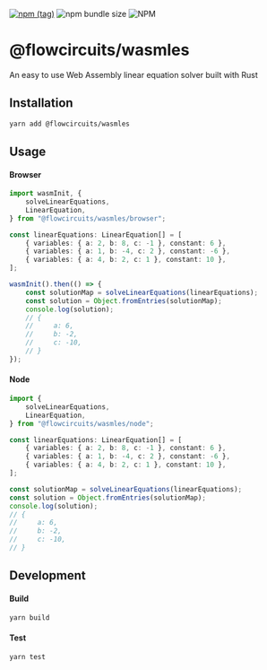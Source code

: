 [![npm (tag)](https://img.shields.io/npm/v/@flowcircuits/wasmles?style=flat&colorA=000000&colorB=000000)](https://www.npmjs.com/package/@flowcircuits/wasmles) ![npm bundle size](https://img.shields.io/bundlephobia/minzip/@flowcircuits/wasmles?style=flat&colorA=000000&colorB=000000) ![NPM](https://img.shields.io/npm/l/@flowcircuits/wasmles?style=flat&colorA=000000&colorB=000000)

# @flowcircuits/wasmles

An easy to use Web Assembly linear equation solver built with Rust

## Installation

```bash
yarn add @flowcircuits/wasmles
```

## Usage

#### Browser

```ts
import wasmInit, {
    solveLinearEquations,
    LinearEquation,
} from "@flowcircuits/wasmles/browser";

const linearEquations: LinearEquation[] = [
    { variables: { a: 2, b: 8, c: -1 }, constant: 6 },
    { variables: { a: 1, b: -4, c: 2 }, constant: -6 },
    { variables: { a: 4, b: 2, c: 1 }, constant: 10 },
];

wasmInit().then(() => {
    const solutionMap = solveLinearEquations(linearEquations);
    const solution = Object.fromEntries(solutionMap);
    console.log(solution);
    // {
    //     a: 6,
    //     b: -2,
    //     c: -10,
    // }
});
```

#### Node

```ts
import {
    solveLinearEquations,
    LinearEquation,
} from "@flowcircuits/wasmles/node";

const linearEquations: LinearEquation[] = [
    { variables: { a: 2, b: 8, c: -1 }, constant: 6 },
    { variables: { a: 1, b: -4, c: 2 }, constant: -6 },
    { variables: { a: 4, b: 2, c: 1 }, constant: 10 },
];

const solutionMap = solveLinearEquations(linearEquations);
const solution = Object.fromEntries(solutionMap);
console.log(solution);
// {
//     a: 6,
//     b: -2,
//     c: -10,
// }
```

## Development

#### Build

```bash
yarn build
```

#### Test

```bash
yarn test
```
